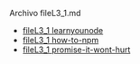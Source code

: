 Archivo fileL3_1.md
* [fileL3_1 learnyounode](https://github.com/workshopper/learnyounode)
* [fileL3_1 how-to-npm](https://github.com/workshopper/how-to-npm)
* [fileL3_1 promise-it-wont-hurt](https://github.com/steve/promise-it-wont-hurt)
